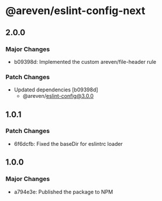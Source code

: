 # @areven/eslint-config-next

## 2.0.0

### Major Changes

- b09398d: Implemented the custom areven/file-header rule

### Patch Changes

- Updated dependencies [b09398d]
  - @areven/eslint-config@3.0.0

## 1.0.1

### Patch Changes

- 6f6dcfb: Fixed the baseDir for eslintrc loader

## 1.0.0

### Major Changes

- a794e3e: Published the package to NPM
